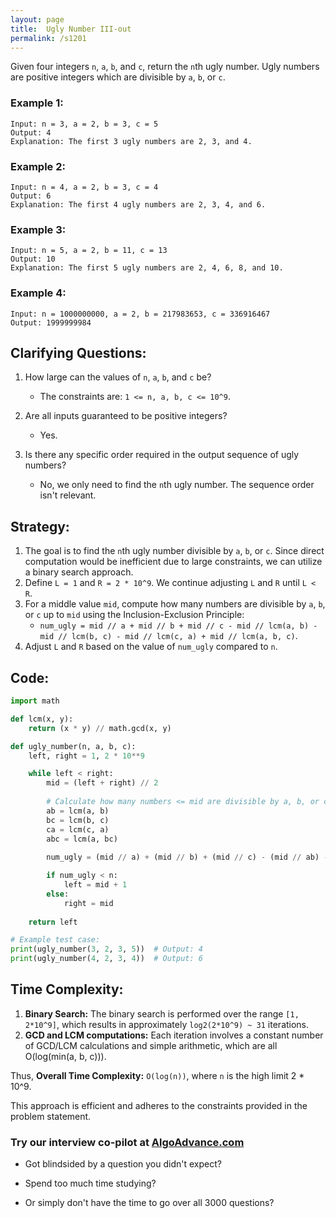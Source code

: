 ```yaml
---
layout: page
title:  Ugly Number III-out
permalink: /s1201
---
```

Given four integers `n`, `a`, `b`, and `c`, return the `n`th ugly number. Ugly numbers are positive integers which are divisible by `a`, `b`, or `c`.

### Example 1:
```
Input: n = 3, a = 2, b = 3, c = 5
Output: 4
Explanation: The first 3 ugly numbers are 2, 3, and 4.
```

### Example 2:
```
Input: n = 4, a = 2, b = 3, c = 4
Output: 6
Explanation: The first 4 ugly numbers are 2, 3, 4, and 6.
```

### Example 3:
```
Input: n = 5, a = 2, b = 11, c = 13
Output: 10
Explanation: The first 5 ugly numbers are 2, 4, 6, 8, and 10.
```

### Example 4:
```
Input: n = 1000000000, a = 2, b = 217983653, c = 336916467
Output: 1999999984
```

## Clarifying Questions:
1. How large can the values of `n`, `a`, `b`, and `c` be?
   - The constraints are: `1 <= n, a, b, c <= 10^9`.
   
2. Are all inputs guaranteed to be positive integers?
   - Yes.

3. Is there any specific order required in the output sequence of ugly numbers?
   - No, we only need to find the `n`th ugly number. The sequence order isn't relevant.

## Strategy:
1. The goal is to find the `n`th ugly number divisible by `a`, `b`, or `c`. Since direct computation would be inefficient due to large constraints, we can utilize a binary search approach.
2. Define `L = 1` and `R = 2 * 10^9`. We continue adjusting `L` and `R` until `L < R`.
3. For a middle value `mid`, compute how many numbers are divisible by `a`, `b`, or `c` up to `mid` using the Inclusion-Exclusion Principle:
   - `num_ugly = mid // a + mid // b + mid // c - mid // lcm(a, b) - mid // lcm(b, c) - mid // lcm(c, a) + mid // lcm(a, b, c)`.
4. Adjust `L` and `R` based on the value of `num_ugly` compared to `n`.

## Code:

```python
import math

def lcm(x, y):
    return (x * y) // math.gcd(x, y)

def ugly_number(n, a, b, c):
    left, right = 1, 2 * 10**9

    while left < right:
        mid = (left + right) // 2
        
        # Calculate how many numbers <= mid are divisible by a, b, or c
        ab = lcm(a, b)
        bc = lcm(b, c)
        ca = lcm(c, a)
        abc = lcm(a, bc)
        
        num_ugly = (mid // a) + (mid // b) + (mid // c) - (mid // ab) - (mid // bc) - (mid // ca) + (mid // abc)

        if num_ugly < n:
            left = mid + 1
        else:
            right = mid
    
    return left

# Example test case:
print(ugly_number(3, 2, 3, 5))  # Output: 4
print(ugly_number(4, 2, 3, 4))  # Output: 6
```


## Time Complexity:
1. **Binary Search:** The binary search is performed over the range `[1, 2*10^9]`, which results in approximately `log2(2*10^9) ~ 31` iterations.
2. **GCD and LCM computations:** Each iteration involves a constant number of GCD/LCM calculations and simple arithmetic, which are all O(log(min(a, b, c))).

Thus, **Overall Time Complexity:** `O(log(n))`, where `n` is the high limit 2 * 10^9.

This approach is efficient and adheres to the constraints provided in the problem statement.


### Try our interview co-pilot at [AlgoAdvance.com](https://algoAdvance.com)

- Got blindsided by a question you didn't expect?

- Spend too much time studying?

- Or simply don't have the time to go over all 3000 questions?


